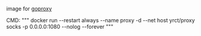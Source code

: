 
image for [goproxy](https://github.com/snail007/goproxy)

CMD:
"""
docker run --restart always --name proxy -d --net host yrct/proxy socks -p 0.0.0.0:1080 --nolog --forever
"""
